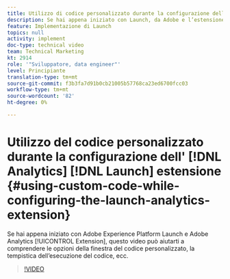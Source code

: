 ```yaml
---
title: Utilizzo di codice personalizzato durante la configurazione dell’estensione Launch di Analytics
description: Se hai appena iniziato con Launch, da Adobe e l’estensione Adobe Analytics, questo video può aiutarti a comprendere le opzioni della finestra del codice personalizzato, la tempistica dell’esecuzione del codice, ecc.
feature: Implementazione di Launch
topics: null
activity: implement
doc-type: technical video
team: Technical Marketing
kt: 2914
role: '"Sviluppatore, data engineer"'
level: Principiante
translation-type: tm+mt
source-git-commit: f3b3fa7d91b0cb21005b57768ca23ed6700fcc03
workflow-type: tm+mt
source-wordcount: '82'
ht-degree: 0%

---
```



# Utilizzo del codice personalizzato durante la configurazione dell&#39; [!DNL Analytics] [!DNL Launch] estensione {#using-custom-code-while-configuring-the-launch-analytics-extension}

Se hai appena iniziato con Adobe Experience Platform Launch e Adobe Analytics [!UICONTROL Extension], questo video può aiutarti a comprendere le opzioni della finestra del codice personalizzato, la tempistica dell’esecuzione del codice, ecc.

>[!VIDEO](https://video.tv.adobe.com/v/27272/?quality=9)
